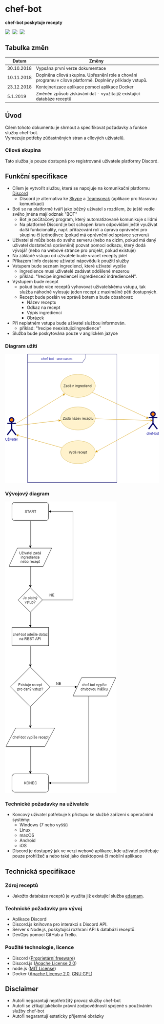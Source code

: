 # chef-bot
**chef-bot poskytuje recepty**

<img src="https://discordapp.com/assets/e4923594e694a21542a489471ecffa50.svg"  height="70" /> 
<img src="https://upload.wikimedia.org/wikipedia/commons/d/d9/Node.js_logo.svg" height="70" /> 
<img src="https://discord.js.org/static/logo.svg" height="70" />

## Tabulka změn
|Datum|Změny|
|---|---|
|30.10.2018|Vypsána první verze dokumentace|
|10.11.2018|Doplněna cílová skupina. Upřesnění role a chování programu v cílové platformě. Doplněny příklady vstupů.|
|23.12.2018|Kontejnerizace aplikace pomocí aplikace Docker|
|5.1.2019|Změněn způsob získávání dat - využita již existující databáze receptů|

## Úvod
Cílem tohoto dokumentu je shrnout a specifikovat požadavky a funkce služby chef-bot.\
Vymezuje potřeby zúčastněných stran a cílových uživatelů.

### Cílová skupina
Tato služba je pouze dostupná pro registrované uživatele platformy Discord.

## Funkční specifikace
* Cílem je vytvořit službu, která se napojuje na komunikační platformu [Discord](https://discordapp.com/)
    * Discord je alternativa ke [Skype](https://www.skype.com/) a [Teamspeak](https://www.teamspeak.com/) (aplikace pro hlasovou komunikaci)
* Boti se na platformě tváří jako běžný uživatel s rozdílem, že ještě vedle svého jména mají odznak "BOT"
    * Bot je počítačový program, který automatizovaně komunikuje s lidmi
    * Na platformě Discord je bot schopen krom odpovídání ještě využívat další funkcionality, např. přiřazování rolí a úprava oprávnění pro skupinu či jednotlivce (pokud má oprávnění od správce serveru)
* Uživatel si může bota do svého serveru (nebo na cizím, pokud má daný uživatel dostatečná oprávnění) pozvat pomocí odkazu, který dodá vývojář (nebo na webové stránce pro projekt, pokud existuje)
* Na základě vstupu od uživatele bude vracet recepty jídel
* Příkazem !info dostane uživatel nápovědu k použití služby
* Vstupem bude seznam ingrediencí, které uživatel vypíše
    * ingredience musí uživatelé zadávat oddělené mezerou
    * příklad: "!recipe ingredience1 ingredience2 indredienceN".
* Výstupem bude recept
    * pokud bude více receptů vyhovovat uživatelskému vstupu, tak služba náhodně vylosuje jeden recept z maximálně pěti dostupných.
    * Recept bude poslán ve zprávě botem a bude obsahovat:
        * Název receptu
        * Odkaz na recept        
        * Výpis ingrediencí
        * Obrázek 
* Při neplatném vstupu bude uživatel službou informován.
    * příklad: "!recipe neexistujiciIngredience"
* Služba bude poskytována pouze v anglickém jazyce

### Diagram užití
![Diagram užití](./media/use_case.png)
### Vývojový diagram
![Vývojový diagram](./media/flowchart.png)

### Technické požadavky na uživatele
* Koncový uživatel potřebuje k přístupu ke službě zařízení s operačními systémy:
    * Windows (7 nebo vyšší)
    * Linux
    * macOS
    * Android
    * iOS
* Discord je dostupný jak ve verzi webové aplikace, kde uživatel potřebuje pouze prohlížeč a nebo také jako desktopová či mobilní aplikace

## Technická specifikace
### Zdroj receptů
* Jakožto databáze receptů je využita již existující služba [edamam](https://www.edamam.com/).

### Technické požadavky pro vývoj
* Aplikace Discord
* Discord.js knihovna pro interakci s Discord API.
* Server s Node.js, poskytující rozhraní API k databázi receptů.
* DevOps pomocí GitHub a Trello.

### Použité technologie, licence
* Discord ([Proprietární freeware](https://discordapp.com/licenses))
* Discord.js ([Apache License 2.0](https://www.apache.org/licenses/LICENSE-2.0))
* node.js ([MIT License](https://opensource.org/licenses/MIT))
* Docker ([Apache License 2.0](https://www.apache.org/licenses/LICENSE-2.0), [GNU GPL](https://www.gnu.org/licenses/gpl.html))

## Disclaimer
* Autoři negarantují neptřetržitý provoz služby chef-bot
* Autoři se zříkají jakékoliv právní zodpovědnosti spojené s použiváním služby chef-bot
* Autoři negarantují esteticky příjemné obrázky